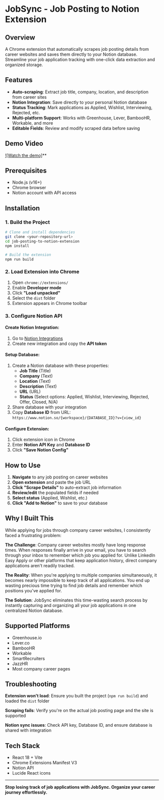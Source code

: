 # JobSync - Job Posting to Notion Extension

## Overview

A Chrome extension that automatically scrapes job posting details from career websites and saves them directly to your Notion database. Streamline your job application tracking with one-click data extraction and organized storage.

## Features

- **Auto-scraping**: Extract job title, company, location, and description from career sites
- **Notion Integration**: Save directly to your personal Notion database
- **Status Tracking**: Mark applications as Applied, Wishlist, Interviewing, Rejected, etc.
- **Multi-platform Support**: Works with Greenhouse, Lever, BambooHR, Workable, and more
- **Editable Fields**: Review and modify scraped data before saving


## Demo Video

[![Watch the demo]](https://drive.google.com/file/d/1WuaLOgxC52sO5s0gPxp3k9gbwsPNQPQv/view?usp=sharing)**
  

## Prerequisites

- Node.js (v16+)
- Chrome browser
- Notion account with API access

## Installation

### 1. Build the Project

```bash
# Clone and install dependencies
git clone <your-repository-url>
cd job-posting-to-notion-extension
npm install

# Build the extension
npm run build
```

### 2. Load Extension into Chrome

1. Open `chrome://extensions/`
2. Enable **Developer mode**
3. Click **"Load unpacked"**
4. Select the `dist` folder
5. Extension appears in Chrome toolbar

### 3. Configure Notion API

#### Create Notion Integration:
1. Go to [Notion Integrations](https://www.notion.so/my-integrations)
2. Create new integration and copy the **API token**

#### Setup Database:
1. Create a Notion database with these properties:
   - **Job Title** (Title)
   - **Company** (Text)
   - **Location** (Text)
   - **Description** (Text)
   - **URL** (URL)
   - **Status** (Select options: Applied, Wishlist, Interviewing, Rejected, Offer, Closed, N/A)
2. Share database with your integration
3. Copy **Database ID** from URL: `https://www.notion.so/{workspace}/{DATABASE_ID}?v={view_id}`

#### Configure Extension:
1. Click extension icon in Chrome
2. Enter **Notion API Key** and **Database ID**
3. Click **"Save Notion Config"**

## How to Use

1. **Navigate** to any job posting on career websites
2. **Open extension** and paste the job URL
3. **Click "Scrape Details"** to auto-extract job information
4. **Review/edit** the populated fields if needed
5. **Select status** (Applied, Wishlist, etc.)
6. **Click "Add to Notion"** to save to your database

## Why I Built This

While applying for jobs through company career websites, I consistently faced a frustrating problem:

**The Challenge**: Company career websites mostly have long response times. When responses finally arrive in your email, you have to search through your inbox to remember which job you applied for. Unlike LinkedIn Easy Apply or other platforms that keep application history, direct company applications aren't readily tracked.

**The Reality**: When you're applying to multiple companies simultaneously, it becomes nearly impossible to keep track of all applications. You end up wasting precious time trying to find job details and remember which positions you've applied for.

**The Solution**: JobSync eliminates this time-wasting search process by instantly capturing and organizing all your job applications in one centralized Notion database.

## Supported Platforms

- Greenhouse.io
- Lever.co  
- BambooHR
- Workable
- SmartRecruiters
- JazzHR
- Most company career pages

## Troubleshooting

**Extension won't load**: Ensure you built the project (`npm run build`) and loaded the `dist` folder

**Scraping fails**: Verify you're on the actual job posting page and the site is supported

**Notion sync issues**: Check API key, Database ID, and ensure database is shared with integration

## Tech Stack

- React 18 + Vite
- Chrome Extensions Manifest V3
- Notion API
- Lucide React icons

---

**Stop losing track of job applications with JobSync. Organize your career journey effortlessly.**
